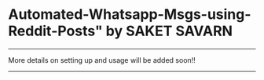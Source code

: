 <h1> Automated-Whatsapp-Msgs-using-Reddit-Posts" by SAKET SAVARN</h1>
<hr>
More details on setting up and usage will be added soon!!
<br>
<hr>